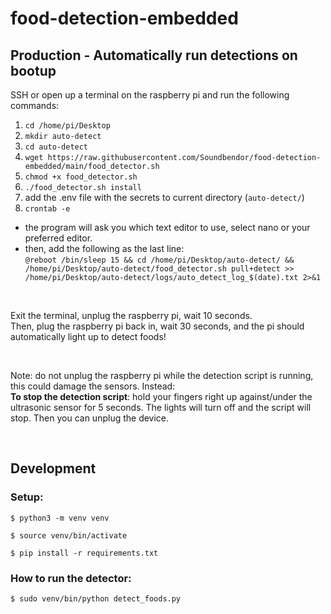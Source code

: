 # food-detection-embedded

## Production - Automatically run detections on bootup

SSH or open up a terminal on the raspberry pi and run the following commands:

1. `cd /home/pi/Desktop`
2. `mkdir auto-detect`
3. `cd auto-detect`
4. `wget https://raw.githubusercontent.com/Soundbendor/food-detection-embedded/main/food_detector.sh`
5. `chmod +x food_detector.sh`
6. `./food_detector.sh install`
7. add the .env file with the secrets to current directory (`auto-detect/`)
8. `crontab -e`
  - the program will ask you which text editor to use, select nano or your preferred editor.
  - then, add the following as the last line: <br>
`@reboot /bin/sleep 15 && cd /home/pi/Desktop/auto-detect/ && /home/pi/Desktop/auto-detect/food_detector.sh pull+detect >> /home/pi/Desktop/auto-detect/logs/auto_detect_log_$(date).txt 2>&1`

<br>

Exit the terminal, unplug the raspberry pi, wait 10 seconds. <br>
Then, plug the raspberry pi back in, wait 30 seconds, and the pi should automatically light up to detect foods!

<br>

Note: do not unplug the raspberry pi while the detection script is running, this could damage the sensors. Instead: <br>
**To stop the detection script**: hold your fingers right up against/under the ultrasonic sensor for 5 seconds. The lights will turn off and the script will stop. Then you can unplug the device.

<br>

## Development

### Setup:
```
$ python3 -m venv venv

$ source venv/bin/activate

$ pip install -r requirements.txt
```

### How to run the detector:
```
$ sudo venv/bin/python detect_foods.py
```
